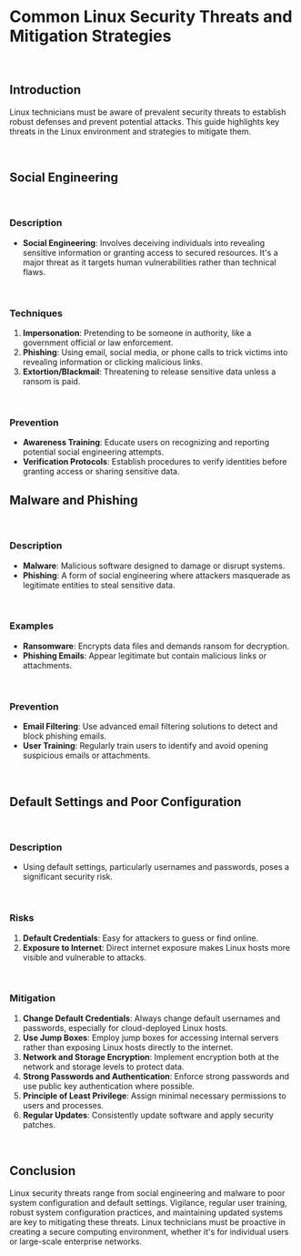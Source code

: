 # Common Linux Security Threats and Mitigation Strategies

<br>

## Introduction

Linux technicians must be aware of prevalent security threats to establish robust defenses and prevent potential attacks. This guide highlights key threats in the Linux environment and strategies to mitigate them.

<br>

## Social Engineering

<br>

### Description

- **Social Engineering**: Involves deceiving individuals into revealing sensitive information or granting access to secured resources. It's a major threat as it targets human vulnerabilities rather than technical flaws.

<br>

### Techniques

1. **Impersonation**: Pretending to be someone in authority, like a government official or law enforcement.
2. **Phishing**: Using email, social media, or phone calls to trick victims into revealing information or clicking malicious links.
3. **Extortion/Blackmail**: Threatening to release sensitive data unless a ransom is paid.

<br>

### Prevention

- **Awareness Training**: Educate users on recognizing and reporting potential social engineering attempts.
- **Verification Protocols**: Establish procedures to verify identities before granting access or sharing sensitive data.

## Malware and Phishing

<br>

### Description

- **Malware**: Malicious software designed to damage or disrupt systems.
- **Phishing**: A form of social engineering where attackers masquerade as legitimate entities to steal sensitive data.

<br>

### Examples

- **Ransomware**: Encrypts data files and demands ransom for decryption.
- **Phishing Emails**: Appear legitimate but contain malicious links or attachments.

<br>

### Prevention

- **Email Filtering**: Use advanced email filtering solutions to detect and block phishing emails.
- **User Training**: Regularly train users to identify and avoid opening suspicious emails or attachments.

<br>

## Default Settings and Poor Configuration

<br>

### Description

- Using default settings, particularly usernames and passwords, poses a significant security risk.

<br>

### Risks

1. **Default Credentials**: Easy for attackers to guess or find online.
2. **Exposure to Internet**: Direct internet exposure makes Linux hosts more visible and vulnerable to attacks.

<br>

### Mitigation

1. **Change Default Credentials**: Always change default usernames and passwords, especially for cloud-deployed Linux hosts.
2. **Use Jump Boxes**: Employ jump boxes for accessing internal servers rather than exposing Linux hosts directly to the internet.
3. **Network and Storage Encryption**: Implement encryption both at the network and storage levels to protect data.
4. **Strong Passwords and Authentication**: Enforce strong passwords and use public key authentication where possible.
5. **Principle of Least Privilege**: Assign minimal necessary permissions to users and processes.
6. **Regular Updates**: Consistently update software and apply security patches.

<br>

## Conclusion

Linux security threats range from social engineering and malware to poor system configuration and default settings. Vigilance, regular user training, robust system configuration practices, and maintaining updated systems are key to mitigating these threats. Linux technicians must be proactive in creating a secure computing environment, whether it's for individual users or large-scale enterprise networks.
